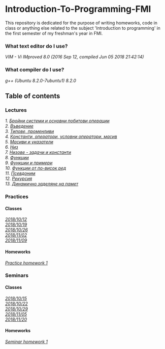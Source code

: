 # Introduction-To-Programming-FMI

This repository is dedicated for the purpose of writing homeworks, code in class or anything else related to the subject 'Introduction to programming' in the first semester of my freshman's year in FMI.

### What text editor do I use?

_VIM - Vi IMproved 8.0 (2016 Sep 12, compiled Jun 05 2018 21:42:14)_

### What compiler do I use?

_g++ (Ubuntu 8.2.0-7ubuntu1) 8.2.0_

## Table of contents

### Lectures
_1. [Бройни системи и основни побитови операции](./Lectures/Lectures/Бройни%20системи%20и%20основни%20побитови%20операции.pdf)_</br>
_2. [Въведение](./Lectures/Lectures/Въведение.pdf)_</br>
_3. [Типове, променливи](./Lectures/Lectures/Типове,%20променливи.pdf)_</br>
_4. [Константи, оператори, условни оператори, масив](./Lectures/Lectures/Константи%2C%20оператори%2C%20условни%20оператори.pdf)_</br>
_5. [Масиви и указатели](./Lectures/Lectures/Масиви%2C%20указатели.pdf)_</br>
_6. [Низ](./Lectures/Lectures/Низ.pdf)_</br>
_7. [Низове - задачи и константи](./Lectures/Lectures/Низове%20-%20задачи%20и%20константи.pdf)_</br>
_8. [Функции](./Lectures/Lectures/Функции.pdf)_</br>
_9. [Функции и примери](./Lectures/Lectures/Функции%20и%20примери.pdf)_</br>
_10. [Функции от по-висок ред](./Lectures/Lectures/Функции%20от%20по-висок%20ред.pdf)_</br>
_11. [Псевдоним](./Lectures/Lectures/Псевдоним.pdf)_</br>
_12. [Рекурсия](./Lectures/Lectures/Рекурсия.pdf)_</br>
_13. [Динамично заделяне на памет](./Lectures/Lectures/Динамично%20заделяне%20на%20памет.pdf)_</br>

### Practices

#### Classes
_[2018/10/12](./Practices/Tasks/2018/10/12)_</br>
_[2018/10/19](./Practices/Tasks/2018/10/19)_</br>
_[2018/10/26](./Practices/Tasks/2018/10/26)_</br>
_[2018/11/02](./Practices/Tasks/2018/11/02)_</br>
_[2018/11/09](./Practices/Tasks/2018/11/09)_</br>

#### Homeworks
_[Practice homework 1](./Practices/Homeworks/Homework_1)_</br>

### Seminars

#### Classes
_[2018/10/15](./Seminars/Tasks/2018/10/15)_</br>
_[2018/10/22](./Seminars/Tasks/2018/10/22)_</br>
_[2018/10/29](./Seminars/Tasks/2018/10/29)_</br>
_[2018/11/05](./Seminars/Tasks/2018/11/05)_</br>
_[2018/11/20](./Seminars/Tasks/2018/11/20)_</br>

#### Homeworks
_[Seminar homework 1](./Seminars/Homeworks/Homework_1)_</br>
